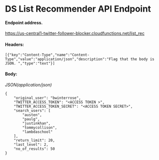 # DS List Recommender API Endpoint

#### Endpoint address. 
https://us-central1-twitter-follower-blocker.cloudfunctions.net/list_rec

#### Headers: 
```[{"key":"Content-Type","name":"Content-Type","value":"application/json","description":"Flag that the body is JSON. ","type":"text"}]```

#### Body: 
*JSON(application/json)*
```
{
    "original_user": "bwinterrose",
    "TWITTER_ACCESS_TOKEN": "<ACCESS TOKEN >",
    "TWITTER_ACCESS_TOKEN_SECRET": "<ACCESS TOKEN SECRET>",
    "search_users": [
        "austen",
        "paulg",
        "justinkhan",
        "tommycollison",
        "lambdaschool"
    ],
    "return_limit": 20,
    "last_level": 2,
    "no_of_results": 50
}
```
